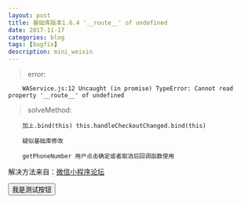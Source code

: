 ```yaml
---
layout: post
title: 基础库版本1.6.4 '__route__' of undefined
date: 2017-11-17
categories: blog
tags: [bugfix]
description: mini_weixin
---
```

<script type="text/javascript" src="https://res.wx.qq.com/open/js/jweixin-1.3.0.js"></script>
<script type="text/javascript" src="../js/test.js"></script>
>error:

        WAService.js:12 Uncaught (in promise) TypeError: Cannot read property '__route__' of undefined

>solveMethod:

        加上.bind(this) this.handleCheckoutChanged.bind(this)
        
        疑似基础库修改

        getPhoneNumber 用户点击确定或者取消后回调函数使用

解决方法来自：<a href="https://developers.weixin.qq.com/blogdetail?action=get_post_info&docid=5b821348ef82478527d8fdcf3af5f207&highline=__route__&token=226821302&lang=zh_CN">微信小程序论坛</a>

<button onclick='btnclick'>我是测试按钮</button>
<script type="text/javascript">
console.log(window.__wxjs_environment === 'miniprogram')
</script>
